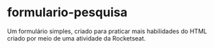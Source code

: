 # formulario-pesquisa
Um formulário simples, criado para praticar mais habilidades do HTML criado por meio de uma atividade da Rocketseat.
